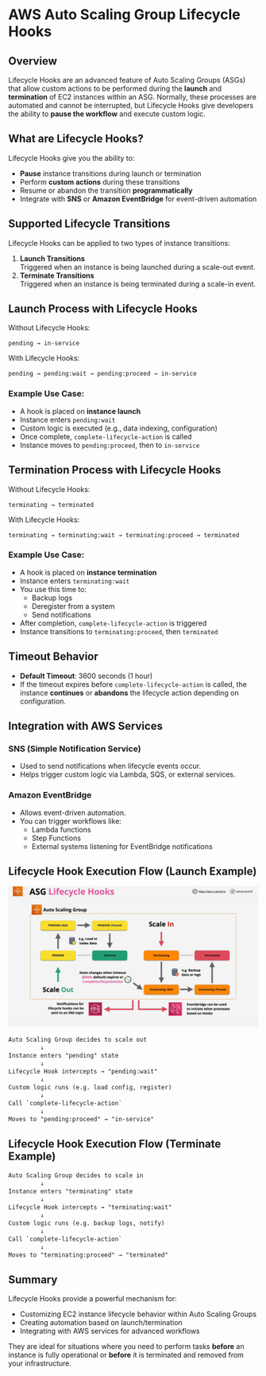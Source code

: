 # AWS Auto Scaling Group Lifecycle Hooks

## Overview

Lifecycle Hooks are an advanced feature of Auto Scaling Groups (ASGs) that allow custom actions to be performed during the **launch** and **termination** of EC2 instances within an ASG. Normally, these processes are automated and cannot be interrupted, but Lifecycle Hooks give developers the ability to **pause the workflow** and execute custom logic.

## What are Lifecycle Hooks?

Lifecycle Hooks give you the ability to:

- **Pause** instance transitions during launch or termination
- Perform **custom actions** during these transitions
- Resume or abandon the transition **programmatically**
- Integrate with **SNS** or **Amazon EventBridge** for event-driven automation

## Supported Lifecycle Transitions

Lifecycle Hooks can be applied to two types of instance transitions:

1. **Launch Transitions**  
   Triggered when an instance is being launched during a scale-out event.
2. **Terminate Transitions**  
   Triggered when an instance is being terminated during a scale-in event.

## Launch Process with Lifecycle Hooks

Without Lifecycle Hooks:

```
pending → in-service
```

With Lifecycle Hooks:

```
pending → pending:wait → pending:proceed → in-service
```

### Example Use Case:

- A hook is placed on **instance launch**
- Instance enters `pending:wait`
- Custom logic is executed (e.g., data indexing, configuration)
- Once complete, `complete-lifecycle-action` is called
- Instance moves to `pending:proceed`, then to `in-service`

## Termination Process with Lifecycle Hooks

Without Lifecycle Hooks:

```
terminating → terminated
```

With Lifecycle Hooks:

```
terminating → terminating:wait → terminating:proceed → terminated
```

### Example Use Case:

- A hook is placed on **instance termination**
- Instance enters `terminating:wait`
- You use this time to:
  - Backup logs
  - Deregister from a system
  - Send notifications
- After completion, `complete-lifecycle-action` is triggered
- Instance transitions to `terminating:proceed`, then `terminated`

## Timeout Behavior

- **Default Timeout**: 3600 seconds (1 hour)
- If the timeout expires before `complete-lifecycle-action` is called, the instance **continues** or **abandons** the lifecycle action depending on configuration.

## Integration with AWS Services

### SNS (Simple Notification Service)

- Used to send notifications when lifecycle events occur.
- Helps trigger custom logic via Lambda, SQS, or external services.

### Amazon EventBridge

- Allows event-driven automation.
- You can trigger workflows like:
  - Lambda functions
  - Step Functions
  - External systems listening for EventBridge notifications

## Lifecycle Hook Execution Flow (Launch Example)

![alt text](./Images/image-13.png)

```plaintext
Auto Scaling Group decides to scale out
         ↓
Instance enters "pending" state
         ↓
Lifecycle Hook intercepts → "pending:wait"
         ↓
Custom logic runs (e.g. load config, register)
         ↓
Call `complete-lifecycle-action`
         ↓
Moves to "pending:proceed" → "in-service"
```

## Lifecycle Hook Execution Flow (Terminate Example)

```plaintext
Auto Scaling Group decides to scale in
         ↓
Instance enters "terminating" state
         ↓
Lifecycle Hook intercepts → "terminating:wait"
         ↓
Custom logic runs (e.g. backup logs, notify)
         ↓
Call `complete-lifecycle-action`
         ↓
Moves to "terminating:proceed" → "terminated"
```

## Summary

Lifecycle Hooks provide a powerful mechanism for:

- Customizing EC2 instance lifecycle behavior within Auto Scaling Groups
- Creating automation based on launch/termination
- Integrating with AWS services for advanced workflows

They are ideal for situations where you need to perform tasks **before** an instance is fully operational or **before** it is terminated and removed from your infrastructure.

